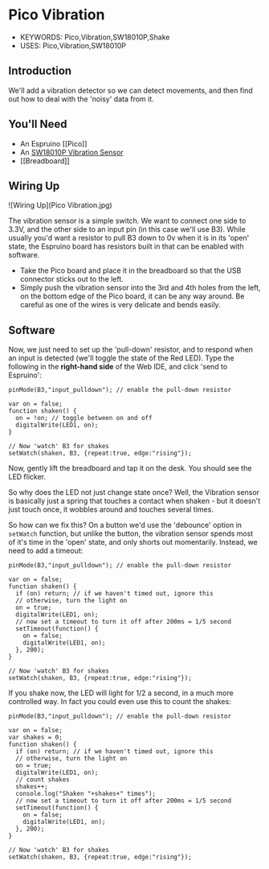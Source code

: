 <!--- Copyright (c) 2015 Gordon Williams, Pur3 Ltd. See the file LICENSE for copying permission. -->
Pico Vibration
===============

* KEYWORDS: Pico,Vibration,SW18010P,Shake
* USES: Pico,Vibration,SW18010P

Introduction
-----------

We'll add a vibration detector so we can detect movements, and then find out how to deal with the 'noisy' data from it.

You'll Need
----------

* An Espruino [[Pico]]
* An [SW18010P Vibration Sensor](/Vibration)
* [[Breadboard]]

Wiring Up
--------

![Wiring Up](Pico Vibration.jpg)

The vibration sensor is a simple switch. We want to connect one side to 3.3V, and the other side to an input pin (in this case we'll use B3). While usually you'd want a resistor to pull B3 down to 0v when it is in its 'open' state, the Espruino board has resistors built in that can be enabled with software.

* Take the Pico board and place it in the breadboard so that the USB connector sticks out to the left.
* Simply push the vibration sensor into the 3rd and 4th holes from the left, on the bottom edge of the Pico board, it can be any way around. Be careful as one of the wires is very delicate and bends easily.

Software
-------

Now, we just need to set up the 'pull-down' resistor, and to respond when an input is detected (we'll toggle the state of the Red LED). Type the following in the **right-hand side** of the Web IDE, and click 'send to Espruino':

```
pinMode(B3,"input_pulldown"); // enable the pull-down resistor

var on = false;
function shaken() {
  on = !on; // toggle between on and off
  digitalWrite(LED1, on);
}

// Now 'watch' B3 for shakes
setWatch(shaken, B3, {repeat:true, edge:"rising"});
```

Now, gently lift the breadboard and tap it on the desk. You should see the LED flicker.

So why does the LED not just change state once? Well, the Vibration sensor is basically just a spring that touches a contact when shaken - but it doesn't just touch once, it wobbles around and touches several times.

So how can we fix this? On a button we'd use the 'debounce' option in `setWatch` function, but unlike the button, the vibration sensor spends most of it's time in the 'open' state, and only shorts out momentarily. Instead, we need to add a timeout:

```
pinMode(B3,"input_pulldown"); // enable the pull-down resistor

var on = false;
function shaken() {
  if (on) return; // if we haven't timed out, ignore this
  // otherwise, turn the light on
  on = true;
  digitalWrite(LED1, on);
  // now set a timeout to turn it off after 200ms = 1/5 second
  setTimeout(function() {
    on = false;
    digitalWrite(LED1, on);
  }, 200);
}

// Now 'watch' B3 for shakes
setWatch(shaken, B3, {repeat:true, edge:"rising"});
```

If you shake now, the LED will light for 1/2 a second, in a much more controlled way. In fact you could even use this to count the shakes:

```
pinMode(B3,"input_pulldown"); // enable the pull-down resistor

var on = false;
var shakes = 0;
function shaken() {
  if (on) return; // if we haven't timed out, ignore this
  // otherwise, turn the light on
  on = true;
  digitalWrite(LED1, on);
  // count shakes
  shakes++;
  console.log("Shaken "+shakes+" times");
  // now set a timeout to turn it off after 200ms = 1/5 second
  setTimeout(function() {
    on = false;
    digitalWrite(LED1, on);
  }, 200);
}

// Now 'watch' B3 for shakes
setWatch(shaken, B3, {repeat:true, edge:"rising"});
```
